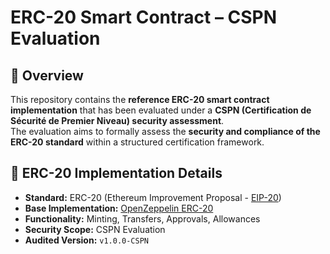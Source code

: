 # ERC-20 Smart Contract – CSPN Evaluation

## 📌 Overview  
This repository contains the **reference ERC-20 smart contract implementation** that has been evaluated under a **CSPN (Certification de Sécurité de Premier Niveau) security assessment**.  
The evaluation aims to formally assess the **security and compliance of the ERC-20 standard** within a structured certification framework.  

## 📜 ERC-20 Implementation Details  
- **Standard:** ERC-20 (Ethereum Improvement Proposal - [EIP-20](https://eips.ethereum.org/EIPS/eip-20))  
- **Base Implementation:** [OpenZeppelin ERC-20](https://github.com/OpenZeppelin/openzeppelin-contracts/blob/v5.2.0/contracts/token/ERC20/ERC20.sol)  
- **Functionality:** Minting, Transfers, Approvals, Allowances  
- **Security Scope:** CSPN Evaluation  
- **Audited Version:** `v1.0.0-CSPN`  
